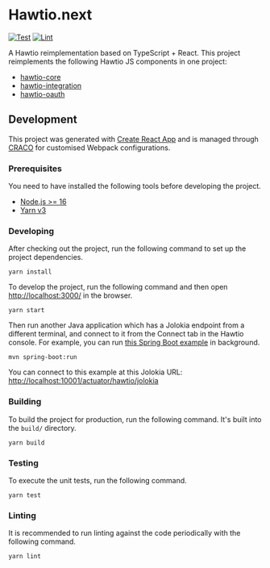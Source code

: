 # Hawtio.next

[![Test](https://github.com/hawtio/hawtio-next/actions/workflows/test.yml/badge.svg)](https://github.com/hawtio/hawtio-next/actions/workflows/test.yml)
[![Lint](https://github.com/hawtio/hawtio-next/actions/workflows/lint.yml/badge.svg)](https://github.com/hawtio/hawtio-next/actions/workflows/lint.yml)

A Hawtio reimplementation based on TypeScript + React.
This project reimplements the following Hawtio JS components in one project:

- [hawtio-core](https://github.com/hawtio/hawtio-core)
- [hawtio-integration](https://github.com/hawtio/hawtio-integration)
- [hawtio-oauth](https://github.com/hawtio/hawtio-oauth)

## Development

This project was generated with [Create React App](https://create-react-app.dev/) and is managed through [CRACO](https://craco.js.org/) for customised Webpack configurations.

### Prerequisites

You need to have installed the following tools before developing the project.

- [Node.js >= 16](https://nodejs.org/en/)
- [Yarn v3](https://yarnpkg.com/getting-started/install)

### Developing

After checking out the project, run the following command to set up the project dependencies.

```console
yarn install
```

To develop the project, run the following command and then open <http://localhost:3000/> in the browser.

```console
yarn start
```

Then run another Java application which has a Jolokia endpoint from a different terminal, and connect to it from the Connect tab in the Hawtio console. For example, you can run [this Spring Boot example](https://github.com/hawtio/hawtio/tree/main/examples/springboot) in background.

```console
mvn spring-boot:run
```

You can connect to this example at this Jolokia URL: <http://localhost:10001/actuator/hawtio/jolokia>

### Building

To build the project for production, run the following command. It's built into the `build/` directory.

```console
yarn build
```

### Testing

To execute the unit tests, run the following command.

```console
yarn test
```

### Linting

It is recommended to run linting against the code periodically with the following command.

```console
yarn lint
```
